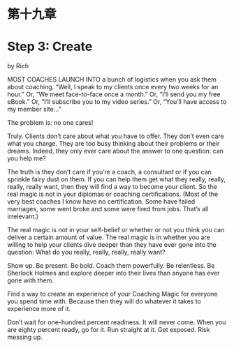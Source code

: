 # 第十九章

# Step 3: Create

by Rich

MOST COACHES LAUNCH INTO a bunch of logistics when you ask them about coaching. “Well, I speak to my clients once every two weeks for an hour.” Or, “We meet face-to-face once a month.” Or, “I’ll send you my free eBook.” Or, “I’ll subscribe you to my video series.” Or, “You’ll have access to my member site...”

The problem is: no one cares!

Truly. Clients don’t care about what you have to offer. They don’t even care what you charge. They are too busy thinking about their problems or their dreams. Indeed, they only ever care about the answer to one question: can you help me?

The truth is they don’t care if you’re a coach, a consultant or if you can sprinkle fairy dust on them. If you can help them get what they really, really, really, really want, then they will find a way to become your client. So the real magic is not in your diplomas or coaching certifications. (Most of the very best coaches I know have no certification. Some have failed marriages, some went broke and some were fired from jobs. That’s all irrelevant.)

The real magic is not in your self-belief or whether or not you think you can deliver a certain amount of value. The real magic is in whether you are willing to help your clients dive deeper than they have ever gone into the question: What do you really, really, really, really want?

Show up. Be present. Be bold. Coach them powerfully. Be relentless. Be Sherlock Holmes and explore deeper into their lives than anyone has ever gone with them.

Find a way to create an experience of your Coaching Magic for everyone you spend time with. Because then they will do whatever it takes to experience more of it.


Don’t wait for one-hundred percent readiness. It will never come. When you are eighty percent ready, go for it. Run straight at it. Get exposed. Risk messing up.
